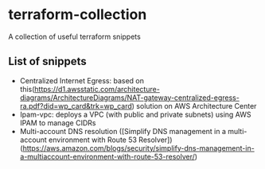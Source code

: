 # terraform-collection
A collection of useful terraform snippets

## List of snippets
* Centralized Internet Egress: based on this(https://d1.awsstatic.com/architecture-diagrams/ArchitectureDiagrams/NAT-gateway-centralized-egress-ra.pdf?did=wp_card&trk=wp_card) solution on AWS Architecture Center
* Ipam-vpc: deploys a VPC (with public and private subnets) using AWS IPAM to manage CIDRs
* Multi-account DNS resolution ([Simplify DNS management in a multi-account environment with Route 53 Resolver])(https://aws.amazon.com/blogs/security/simplify-dns-management-in-a-multiaccount-environment-with-route-53-resolver/)
